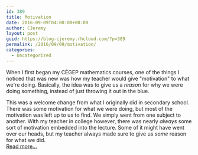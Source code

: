 ```yaml
---
id: 389
title: Motivation
date: 2016-09-09T04:00:00+00:00
author: CJeremy
layout: post
guid: https://blog-cjeremy.rhcloud.com/?p=389
permalink: /2016/09/09/motivation/
categories:
  - Uncategorized
---
```

When I first began my CÉGEP mathematics courses, one of the things I noticed that was new was how my teacher would give "motivation" to what we're doing. Basically, the idea was to give us a _reason_ for why we were doing something, instead of just throwing it out in the blue.

This was a welcome change from what I originally did in secondary school. There was some motivation for what we were doing, but most of the motivation was left up to us to find. We simply went from one subject to another. With my teacher in college however, there was nearly _always_ some sort of motivation embedded into the lecture. Some of it might have went over our heads, but my teacher always made sure to give us _some_ reason for what we did. <span class="post-teaser-more">&nbsp;<br /><a href="http://blog-cjeremy.rhcloud.com/2016/09/09/motivation/" title="Permanent Link: Motivation" rel="bookmark">Read more...</br></span></p>